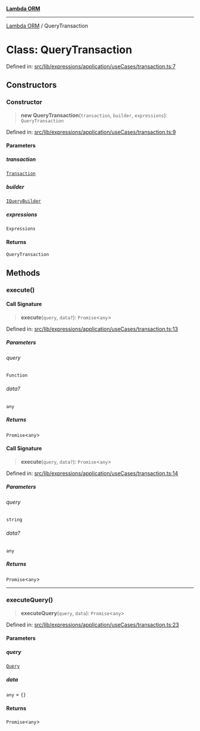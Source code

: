 [**Lambda ORM**](../README.md)

***

[Lambda ORM](../README.md) / QueryTransaction

# Class: QueryTransaction

Defined in: [src/lib/expressions/application/useCases/transaction.ts:7](https://github.com/lambda-orm/wiki/blob/d7eed5bd6f40e7e5946b35121d5564379ef251ff/src/lib/expressions/application/useCases/transaction.ts#L7)

## Constructors

### Constructor

> **new QueryTransaction**(`transaction`, `builder`, `expressions`): `QueryTransaction`

Defined in: [src/lib/expressions/application/useCases/transaction.ts:9](https://github.com/lambda-orm/wiki/blob/d7eed5bd6f40e7e5946b35121d5564379ef251ff/src/lib/expressions/application/useCases/transaction.ts#L9)

#### Parameters

##### transaction

[`Transaction`](Transaction.md)

##### builder

[`IQueryBuilder`](../interfaces/IQueryBuilder.md)

##### expressions

`Expressions`

#### Returns

`QueryTransaction`

## Methods

### execute()

#### Call Signature

> **execute**(`query`, `data?`): `Promise`\<`any`\>

Defined in: [src/lib/expressions/application/useCases/transaction.ts:13](https://github.com/lambda-orm/wiki/blob/d7eed5bd6f40e7e5946b35121d5564379ef251ff/src/lib/expressions/application/useCases/transaction.ts#L13)

##### Parameters

###### query

`Function`

###### data?

`any`

##### Returns

`Promise`\<`any`\>

#### Call Signature

> **execute**(`query`, `data?`): `Promise`\<`any`\>

Defined in: [src/lib/expressions/application/useCases/transaction.ts:14](https://github.com/lambda-orm/wiki/blob/d7eed5bd6f40e7e5946b35121d5564379ef251ff/src/lib/expressions/application/useCases/transaction.ts#L14)

##### Parameters

###### query

`string`

###### data?

`any`

##### Returns

`Promise`\<`any`\>

***

### executeQuery()

> **executeQuery**(`query`, `data`): `Promise`\<`any`\>

Defined in: [src/lib/expressions/application/useCases/transaction.ts:23](https://github.com/lambda-orm/wiki/blob/d7eed5bd6f40e7e5946b35121d5564379ef251ff/src/lib/expressions/application/useCases/transaction.ts#L23)

#### Parameters

##### query

[`Query`](Query.md)

##### data

`any` = `{}`

#### Returns

`Promise`\<`any`\>
